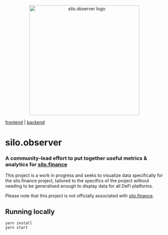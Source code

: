 <br/>
<p align="center">
<img src="https://vagabond-public-storage.s3.eu-west-2.amazonaws.com/silo-observer-transparent-compressed.png" width="350" alt="silo.observer logo">
</p>

[frontend](https://github.com/JayWelsh/silo-observer-frontend) | [backend](https://github.com/JayWelsh/silo-observer-backend)

# silo.observer

### A community-lead effort to put together useful metrics & analytics for [silo.finance](https://silo.finance)

This project is a work in progress and seeks to visualize data specifically for the silo.finance project, tailored to the specifics of the project without needing to be generalised enough to display data for all DeFi platforms.

Please note that this project is not officially associated with [silo.finance](https://silo.finance).

## Running locally

```
yarn install
yarn start
```